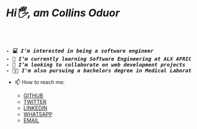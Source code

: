 <h1><i> Hi🖐, am Collins Oduor</i></h1><br>

<pre><i><b>
- 💻 I’m interested in being a software engineer
- 🌱 I’m currently learning Software Engineering at ALX AFRICA
- 💞️ I’m looking to collaborate on web development projects
- 👨‍⚕️ I'm also pursuing a bachelors degree in Medical Laboratory Science at University of Nairobi
</b></i></pre>
* 📫 How to reach me:
 
  * [GITHUB](https://github.com/Collins331)   
  * [TWITTER](https://twitter.com/Lincoln_331)  
  * [LINKEDIN](https://www.linkedin.com/in/collins-oduor-ochieng-9b2303251/)
  * [WHATSAPP](https://wa.me/254797450093)
  * [EMAIL](mailto:ochiengcollinsoduor2@gmail.com)
 
  
<!---
Collins331/Collins331 is a ✨ special ✨ repository because its `README.md` (this file) appears on your GitHub profile.
You can click the Preview link to take a look at your changes.
--->
